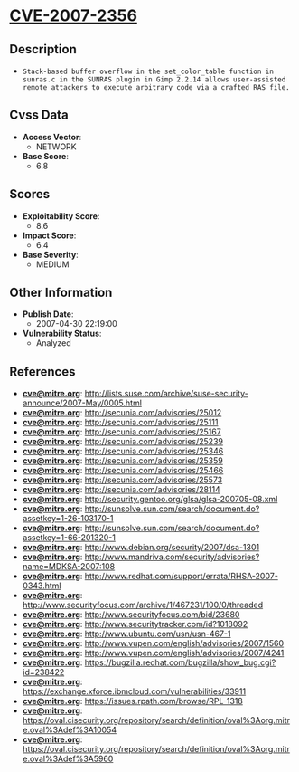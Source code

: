 
# [CVE-2007-2356](https://cve.mitre.org/cgi-bin/cvename.cgi?name=CVE-2007-2356)

## Description

- `Stack-based buffer overflow in the set_color_table function in sunras.c in the SUNRAS plugin in Gimp 2.2.14 allows user-assisted remote attackers to execute arbitrary code via a crafted RAS file.`

## Cvss Data

- **Access Vector**:
  - NETWORK
- **Base Score**:
  - 6.8

## Scores

- **Exploitability Score**:
  - 8.6
- **Impact Score**:
  - 6.4
- **Base Severity**:
  - MEDIUM

## Other Information

- **Publish Date**:
  - 2007-04-30 22:19:00
- **Vulnerability Status**:
  - Analyzed

## References

- **cve@mitre.org**: http://lists.suse.com/archive/suse-security-announce/2007-May/0005.html
- **cve@mitre.org**: http://secunia.com/advisories/25012
- **cve@mitre.org**: http://secunia.com/advisories/25111
- **cve@mitre.org**: http://secunia.com/advisories/25167
- **cve@mitre.org**: http://secunia.com/advisories/25239
- **cve@mitre.org**: http://secunia.com/advisories/25346
- **cve@mitre.org**: http://secunia.com/advisories/25359
- **cve@mitre.org**: http://secunia.com/advisories/25466
- **cve@mitre.org**: http://secunia.com/advisories/25573
- **cve@mitre.org**: http://secunia.com/advisories/28114
- **cve@mitre.org**: http://security.gentoo.org/glsa/glsa-200705-08.xml
- **cve@mitre.org**: http://sunsolve.sun.com/search/document.do?assetkey=1-26-103170-1
- **cve@mitre.org**: http://sunsolve.sun.com/search/document.do?assetkey=1-66-201320-1
- **cve@mitre.org**: http://www.debian.org/security/2007/dsa-1301
- **cve@mitre.org**: http://www.mandriva.com/security/advisories?name=MDKSA-2007:108
- **cve@mitre.org**: http://www.redhat.com/support/errata/RHSA-2007-0343.html
- **cve@mitre.org**: http://www.securityfocus.com/archive/1/467231/100/0/threaded
- **cve@mitre.org**: http://www.securityfocus.com/bid/23680
- **cve@mitre.org**: http://www.securitytracker.com/id?1018092
- **cve@mitre.org**: http://www.ubuntu.com/usn/usn-467-1
- **cve@mitre.org**: http://www.vupen.com/english/advisories/2007/1560
- **cve@mitre.org**: http://www.vupen.com/english/advisories/2007/4241
- **cve@mitre.org**: https://bugzilla.redhat.com/bugzilla/show_bug.cgi?id=238422
- **cve@mitre.org**: https://exchange.xforce.ibmcloud.com/vulnerabilities/33911
- **cve@mitre.org**: https://issues.rpath.com/browse/RPL-1318
- **cve@mitre.org**: https://oval.cisecurity.org/repository/search/definition/oval%3Aorg.mitre.oval%3Adef%3A10054
- **cve@mitre.org**: https://oval.cisecurity.org/repository/search/definition/oval%3Aorg.mitre.oval%3Adef%3A5960

